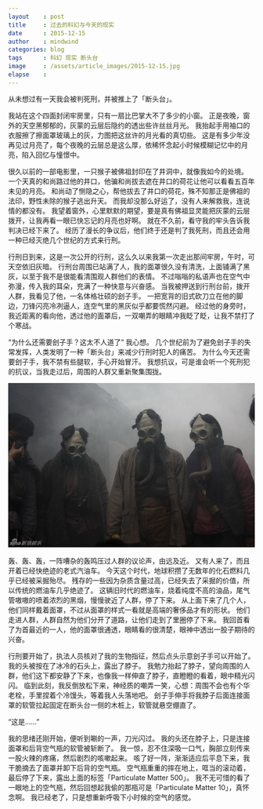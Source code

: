 ```yaml
---
layout    : post
title     : 过去的科幻与今天的现实
date      : 2015-12-15
author    : mindwind
categories: blog
tags      : 科幻 现实 断头台
image     : /assets/article_images/2015-12-15.jpg
elapse    :
---
```



从未想过有一天我会被判死刑，并被推上了「断头台」。

我站在这个四面封闭牢房里，只有一扇比巴掌大不了多少的小窗。
正是夜晚，窗外的天空黑郁郁的，灰蒙的云层后隐约的透出些许丝丝月光。
我抬起手用袖口的衣服擦了擦面罩玻璃上的灰，力图把这丝许的月光看的真切些。
这是有多少年没再见过月亮了，每个夜晚的云层总是这么厚，依稀怀念起小时候模糊记忆中的月亮，陷入回忆与憧憬中。

很久以前的一部电影里，一只猴子被佛祖封印在了井洞中，就像我如今的处境。
一个天真的和尚路过他的井口，他骗和尚拔去遮在井口的荷花让他可以看看五百年未见的月亮。
和尚动了恻隐之心，帮他拔去了井口的荷花，殊不知那正是佛祖的法印，野性未除的猴子逃出升天。
而我却没那么好运了，没有人来解救我，连说情的都没有。
我望着窗外，心里默默的期望，要是真有佛祖显灵能把灰蒙的云层拨开，让我再看一眼已快忘记的月亮也好啊。
就在不久前，看守我的牢头告诉我判决已经下来了。
经历了漫长的争议后，他们终于还是判了我死刑，而且还会用一种已经灭绝几个世纪的方式来行刑。

行刑日到来，这是一次公开的行刑，这么久以来我第一次走出那间牢房，午时，可天空依旧灰暗。
行刑台周围已站满了人，我的面罩很久没有清洗，上面铺满了黑灰，以至于我不是很能看清围观人群他们的表情。
不过嗡嗡的私语声也在空气中弥漫，传入我的耳朵，充满了一种快意与兴奋感。
当我被押送到行刑台前，拨开人群，我看见了他，一名体格壮硕的刽子手。
一把宽背的旧式砍刀立在他的脚边，刀锋闪亮冷冽逼人，连空气里的黑灰似乎都要慌然闪避。
经过他的身旁时，我近距离的看向他，透过他的面罩后，一双嘲弄的眼睛冲我眨了眨，让我不禁打了个寒战。

“为什么还需要刽子手？这太不人道了” 我心想。
几个世纪前为了避免刽子手的失常发挥，人类发明了一种「断头台」来减少行刑时犯人的痛苦。
为什么今天还需要刽子手，我不禁有些腿软，手心开始冒汗。
我想抗议，可是谁会听一个死刑犯的抗议，当我走过后，周围的人群又重新聚集围拢。

![](/assets/article_images/2015-12-15-1.jpg)

轰、轰、轰，一阵嘈杂的轰鸣压过人群的议论声，由远及近。
又有人来了，而且开着已经快绝迹的老式汽油车。
今天这个时代，地球积攒了无数年的化石燃料几乎已经被采掘殆尽。
残存的一些因为杂质含量过高，已经失去了采掘的价值，所以传统的燃油车几乎绝迹了。
这辆旧时代的燃油车，烧着纯度不高的油品，尾气管嗷嗷的喷着浓烈的黑烟，慢慢驶近了人群，停了下来。
从上面下来了几个人，他们同样戴着面罩，不过从面罩的样式一看就是高端的奢侈品才有的形状。
他们走进人群，人群自然为他们分开了道路，让他们走到了里圈停了下来。
我回首看了为首最近的一人，他的面罩很通透，眼睛看的很清楚，眼神中透出一股子期待的兴奋。

行刑要开始了，执法人员核对了我的生物指征，然后点头示意刽子手可以开始了。
我的头被按在了冰冷的石头上，露出了脖子。
我勉力抬起了脖子，望向周围的人群，他们这下都安静了下来，也像我一样伸直了脖子，直瞪瞪的看着，眼中精光闪闪。
临到此刻，我反倒放松下来，神经质的嘲弄一笑，心想：周围不会也有个华老栓，手里捏着个冷馒头，等着我人头落地吧。
刽子手伸手将我脖子后面连接面罩的软管拉起固定在断头台一侧的木桩上，软管就悬空绷直了。

“这是......”

我的思绪还刚开始，便听到唰的一声，刀光闪过。
我的头还在脖子上，只是连接面罩和后背空气瓶的软管被斩断了。
我一惊，忍不住深吸一口气，胸部立刻传来一股火辣的疼痛，然后剧烈的咳嗽起来。
咳了好一阵，渐渐适应后平息下来，我干脆摘去了面罩并卸下后背的空气瓶。
空气瓶重重的摔在地上，哐当的滚动着，最后停了下来，露出上面的标签「Particulate Matter 500」。
我不无可惜的看了一眼地上的空气瓶，然后回想起我偷的那瓶可是「Particulate Matter 10」，真怀念啊。
我已经老了，只是想重新呼吸下小时候的空气的感觉。

